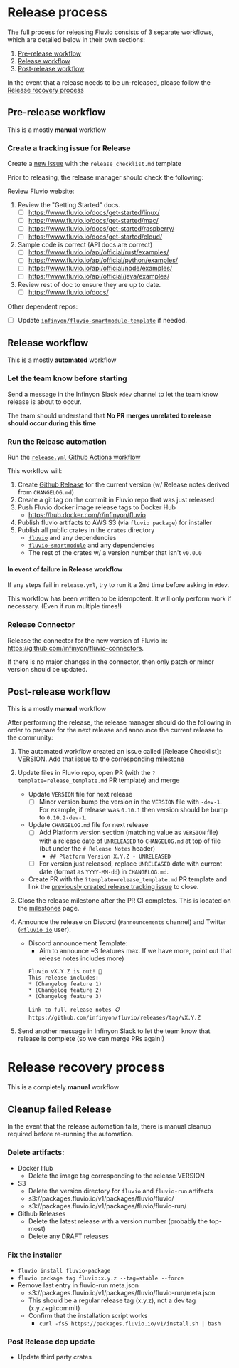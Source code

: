 # Release process

The full process for releasing Fluvio consists of 3 separate workflows, which are detailed below in their own sections:

1. [Pre-release workflow](#pre-release-workflow)
2. [Release workflow](#release-workflow)
3. [Post-release workflow](#post-release-workflow)

In the event that a release needs to be un-released, please follow the [Release recovery process](#release-recovery-process)

## Pre-release workflow

This is a mostly **manual** workflow

###  Create a tracking issue for Release

Create a [new issue](https://github.com/infinyon/fluvio/issues/new?template=release_checklist.md) with the `release_checklist.md` template

Prior to releasing, the release manager should check the following:

Review Fluvio website:
1. Review the "Getting Started" docs.
    - [ ] https://www.fluvio.io/docs/get-started/linux/
    - [ ] https://www.fluvio.io/docs/get-started/mac/
    - [ ] https://www.fluvio.io/docs/get-started/raspberry/
    - [ ] https://www.fluvio.io/docs/get-started/cloud/
2. Sample code is correct (API docs are correct) 
    - [ ] https://www.fluvio.io/api/official/rust/examples/
    - [ ] https://www.fluvio.io/api/official/python/examples/
    - [ ] https://www.fluvio.io/api/official/node/examples/
    - [ ] https://www.fluvio.io/api/official/java/examples/
3. Review rest of doc to ensure they are up to date.
    - [ ] https://www.fluvio.io/docs/

Other dependent repos:
- [ ] Update [`infinyon/fluvio-smartmodule-template`](https://github.com/infinyon/fluvio-smartmodule-template) if needed.

## Release workflow

This is a mostly **automated** workflow
### Let the team know before starting
Send a message in the Infinyon Slack `#dev` channel to let the team know release is about to occur.

The team should understand that **No PR merges unrelated to release should occur during this time**

### Run the Release automation

Run the [`release.yml` Github Actions workflow](https://github.com/infinyon/fluvio/actions/workflows/release.yml)

This workflow will:

1. Create [Github Release](https://github.com/infinyon/fluvio/releases) for the current version (w/ Release notes derived from `CHANGELOG.md`)
2. Create a git tag on the commit in Fluvio repo that was just released
3. Push Fluvio docker image release tags to Docker Hub
    - https://hub.docker.com/r/infinyon/fluvio
4. Publish fluvio artifacts to AWS S3 (via `fluvio package`) for installer
5. Publish all public crates in the `crates` directory
    - [`fluvio`](https://crates.io/crates/fluvio) and any dependencies
    - [`fluvio-smartmodule`](https://crates.io/crates/fluvio-smartmodule) and any dependencies
    - The rest of the crates w/ a version number that isn't `v0.0.0`

#### In event of failure in Release workflow
If any steps fail in `release.yml`, try to run it a 2nd time before asking in `#dev`.

This workflow has been written to be idempotent. It will only perform work if necessary. (Even if run multiple times!)

### Release Connector

Release the connector for the new version of Fluvio in: https://github.com/infinyon/fluvio-connectors.

If there is no major changes in the connector, then only patch or minor version should be updated.
## Post-release workflow

This is a mostly **manual** workflow 

After performing the release, the release manager should do the following in order
to prepare for the next release and announce the current release to the community:

1. The automated workflow created an issue called [Release Checklist]: VERSION. Add that issue to the corresponding [milestone](https://github.com/infinyon/fluvio/milestone)
2. Update files in Fluvio repo, open PR (with the `?template=release_template.md` PR template) and merge
    - Update `VERSION` file for next release
      - [ ] Minor version bump the version in the `VERSION` file with `-dev-1`.  For example, if release was `0.10.1` then version should be bump to `0.10.2-dev-1`.
    - Update `CHANGELOG.md` file for next release
      - [ ] Add Platform version section (matching value as `VERSION` file) with a release date of `UNRELEASED` to 
      `CHANGELOG.md` at top of file (but under the `# Release Notes` header)
        - ```## Platform Version X.Y.Z - UNRELEASED```
      - [ ] For version just released, replace `UNRELEASED` date with current date (format as `YYYY-MM-dd`) in `CHANGELOG.md`.
    - Create PR with the `?template=release_template.md` PR template and link the [previously created release tracking issue](#create-a-tracking-issue-for-release) to close.
3. Close the release milestone after the PR CI completes. This is located on the [milestones](https://github.com/infinyon/fluvio/milestones) page.

4. Announce the release on Discord (`#announcements` channel) and Twitter ([`@fluvio_io`](https://twitter.com/fluvio_io) user).

    - Discord announcement Template:
      - Aim to announce ~3 features max. If we have more, point out that release notes includes more)
      ```
      Fluvio vX.Y.Z is out! 🎉
      This release includes:
      * (Changelog feature 1)
      * (Changelog feature 2)
      * (Changelog feature 3)

      Link to full release notes 📋
      https://github.com/infinyon/fluvio/releases/tag/vX.Y.Z
      ```

3. Send another message in Infinyon Slack to let the team know that release is complete (so we can merge PRs again!)

# Release recovery process

This is a completely **manual** workflow

## Cleanup failed Release
In the event that the release automation fails, there is manual cleanup required before re-running the automation.

### Delete artifacts:
- Docker Hub
  - Delete the image tag corresponding to the release VERSION  
- S3
  - Delete the version directory for `fluvio` and `fluvio-run` artifacts
  - s3://packages.fluvio.io/v1/packages/fluvio/fluvio/<VERSION>
  - s3://packages.fluvio.io/v1/packages/fluvio/fluvio-run/<VERSION>
- Github Releases
  - Delete the latest release with a version number (probably the top-most)
  - Delete any DRAFT releases

### Fix the installer
- `fluvio install fluvio-package`
- `fluvio package tag fluvio:x.y.z --tag=stable --force`
- Remove last entry in fluvio-run meta.json
  - s3://packages.fluvio.io/v1/packages/fluvio/fluvio-run/meta.json 
  - This should be a regular release tag (x.y.z), not a dev tag (x.y.z+gitcommit)
  - Confirm that the installation script works
    - `curl -fsS https://packages.fluvio.io/v1/install.sh | bash`

### Post Release dep update

* Update third party crates